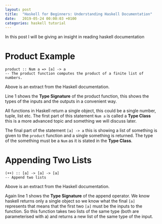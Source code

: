 ```yaml
---
layout: post
title:  "Haskell for Beginners: Understanding Haskell Documentation"
date:   2019-05-24 00:00:03 +0100
categories: haskell tutorial
---
```


In this post I will be giving an insight in reading haskell documentation

# Product Example

    product :: Num a => [a] -> a
    -- The product function computes the product of a finite list of numbers.

Above is an extract from the Haskell documentation. 

Line 1 shows the **Type Signature** of the product function, this shows the types of the inputs and the outputs in a convenient way.

All functions in Haskell return a single object, this could be a single number, tuple, list etc. The first part of this statement `Num a` is called a **Type Class** this is a more advanced topic and something we will discuss later.

The final part of the statement `[a] -> a` this  is showing a list of something is given to the `product` function and a single something is returned. The type of the something must be a `Num` as it is stated in the **Type Class**.

# Appending Two Lists

    (++) :: [a] -> [a] -> [a]
    -- Append two lists

Above is an extract from the Haskell documentation. 

Again line 1 shows the **Type Signature** of the append operator. We know haskell returns only a single object so we know what the final `[a]` represents that means that the first two `[a]` must be the inputs to the function. So this function takes two lists of the same type (both are parameterised with a) and  returns a new list  of the same type of the input.

